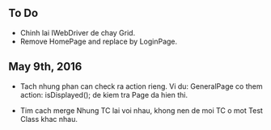 ## To Do

- Chinh lai IWebDriver de chay Grid.
- Remove HomePage and replace by LoginPage.

## May 9th, 2016

- Tach nhung phan can check ra action rieng. Vi du: GeneralPage co them action: isDisplayed(); de kiem tra Page da hien thi.

- Tim cach merge Nhung TC lai voi nhau, khong nen de moi TC o mot Test Class khac nhau.
